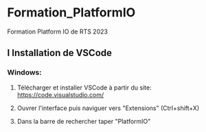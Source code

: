 # Formation_PlatformIO
Formation Platform IO de RTS 2023

## I Installation de VSCode

### Windows:

1. Télécharger et installer VSCode à partir du site: https://code.visualstudio.com/




2. Ouvrer l'interface puis naviguer vers "Extensions" (Ctrl+shift+X)

3. Dans la barre de rechercher taper "PlatformIO"